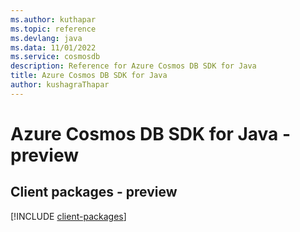 ```yaml
---
ms.author: kuthapar
ms.topic: reference
ms.devlang: java
ms.data: 11/01/2022
ms.service: cosmosdb
description: Reference for Azure Cosmos DB SDK for Java
title: Azure Cosmos DB SDK for Java
author: kushagraThapar
---
```

# Azure Cosmos DB SDK for Java - preview

## Client packages - preview
[!INCLUDE [client-packages](cosmos-db-client-index.md)]